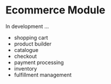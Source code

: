 <!-- Name: Modules/Ecomm -->
<!-- Version: 1 -->
<!-- Last-Modified: 2007/01/31 12:46:10 -->
<!-- Author: demian -->
# Ecommerce Module
In development ...
 * shopping cart
 * product builder
 * catalogue
 * checkout
 * payment processing
 * inventory
 * fulfillment management